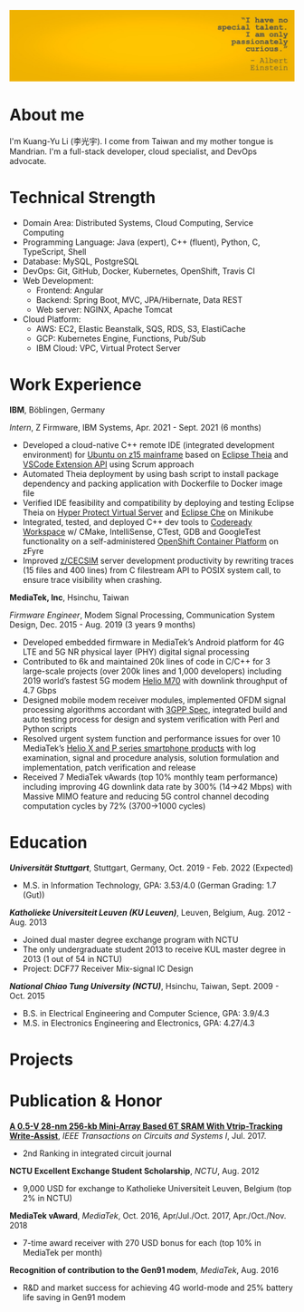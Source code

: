 ![avatar](/image/banner.jpeg)
# About me
I'm Kuang-Yu Li (李光宇). I come from Taiwan and my mother tongue is Mandrian.
I'm a full-stack developer, cloud specialist, and DevOps advocate.

# Technical Strength
- Domain Area: Distributed Systems, Cloud Computing, Service Computing 
- Programming Language: Java (expert), C++ (fluent), Python, C, TypeScript, Shell
- Database: MySQL, PostgreSQL
- DevOps: Git, GitHub, Docker, Kubernetes, OpenShift, Travis CI
- Web Development: 
	+ Frontend: Angular
	+ Backend: Spring Boot, MVC, JPA/Hibernate, Data REST
	+ Web server: NGINX, Apache Tomcat
- Cloud Platform:
	+ AWS: EC2, Elastic Beanstalk, SQS, RDS, S3, ElastiCache
	+ GCP: Kubernetes Engine, Functions, Pub/Sub
	+ IBM Cloud: VPC, Virtual Protect Server

# Work Experience
**IBM**, Böblingen, Germany

*Intern*, Z Firmware, IBM Systems, Apr. 2021 - Sept. 2021 (6 months)
- Developed a cloud-native C++ remote IDE (integrated development environment) for [Ubuntu on z15 mainframe](https://www.ibm.com/it-infrastructure/z/os/linux) based on [Eclipse Theia](https://theia-ide.org/) and [VSCode Extension API](https://code.visualstudio.com/api) using Scrum approach
- Automated Theia deployment by using bash script to install package dependency and packing application with Dockerfile to Docker image file 
- Verified IDE feasibility and compatibility by deploying and testing Eclipse Theia on [Hyper Protect Virtual Server](https://www.ibm.com/cloud/hyper-protect-virtual-servers) and [Eclipse Che](https://www.eclipse.org/che/) on Minikube
- Integrated, tested, and deployed C++ dev tools to [Codeready Workspace](https://www.redhat.com/en/technologies/jboss-middleware/codeready-workspaces)  w/ CMake, IntelliSense, CTest, GDB and GoogleTest functionality on a self-administered [OpenShift Container Platform](https://www.redhat.com/en/technologies/cloud-computing/openshift/container-platform) on zFyre
- Improved [z/CECSIM](https://ieeexplore.ieee.org/document/5389024) server development productivity by rewriting traces (15 files and 400 lines) from C filestream API to POSIX system call, to ensure trace visibility when crashing.

**MediaTek, Inc**, Hsinchu, Taiwan

*Firmware Engineer*, Modem Signal Processing, Communication System Design, Dec. 2015 - Aug. 2019 (3 years 9 months)
- Developed embedded firmware in MediaTek’s Android platform for 4G LTE and 5G NR physical layer (PHY) digital signal processing
- Contributed to 6k and maintained 20k lines of code in C/C++ for 3 large-scale projects (over 200k lines and 1,000 developers) including 2019 world’s fastest 5G modem [Helio M70](https://www.mediatek.com/blog/heres-5gs-real-speed-live-connection-demo) with downlink throughput of 4.7 Gbps
- Designed mobile modem receiver modules, implemented OFDM signal processing algorithms accordant with [3GPP Spec](https://www.3gpp.org/specifications), integrated build and auto testing process for design and system verification with Perl and Python scripts
- Resolved urgent system function and performance issues for over 10 MediaTek’s [Helio X and P series smartphone products](https://www.mediatek.com/products/smartphones) with log examination, signal and procedure analysis, solution formulation and implementation, patch verification and release
- Received 7 MediaTek vAwards (top 10\% monthly team performance) including  improving 4G downlink data rate by 300\% (14$\rightarrow$42 Mbps) with Massive MIMO feature and reducing 5G control channel decoding computation  cycles by 72\% (3700$\rightarrow$1000 cycles)

# Education

***Universität Stuttgart***, Stuttgart, Germany, Oct. 2019 - Feb. 2022 (Expected)
- M.S. in Information Technology, GPA: 3.53/4.0 (German Grading: 1.7 (Gut))

***Katholieke Universiteit Leuven (KU Leuven)***, Leuven, Belgium, Aug. 2012 - Aug. 2013
- Joined dual master degree exchange program with NCTU
- The only undergraduate student 2013 to receive KUL master degree in 2013 (1 out of 54 in NCTU)
- Project: DCF77 Receiver Mix-signal IC Design

***National Chiao Tung University (NCTU)***, Hsinchu, Taiwan, Sept. 2009 - Oct. 2015
- B.S. in Electrical Engineering and Computer Science, GPA: 3.9/4.3 
- M.S. in Electronics Engineering and Electronics, GPA: 4.27/4.3

# Projects

# Publication & Honor 
[**A 0.5-V 28-nm 256-kb Mini-Array Based 6T SRAM With Vtrip-Tracking Write-Assist**](https://ieeexplore.ieee.org/document/7885536/), *IEEE Transactions on Circuits and Systems I*, Jul. 2017.
- 2nd Ranking in integrated circuit journal

**NCTU Excellent Exchange Student Scholarship**, *NCTU*, Aug. 2012
- 9,000 USD for exchange to Katholieke Universiteit Leuven, Belgium (top 2% in NCTU)

**MediaTek vAward**, *MediaTek*, Oct. 2016, Apr/Jul./Oct. 2017, Apr./Oct./Nov. 2018 
- 7-time award receiver with 270 USD bonus for each (top 10% in MediaTek per month)

**Recognition of contribution to the Gen91 modem**, *MediaTek*, Aug. 2016
- R&D and market success for achieving 4G world-mode and 25% battery life saving in Gen91 modem 